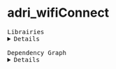 # adri_wifiConnect
 
<pre>
Librairies
<details>
ADRIIOT_dht22                   = https://github.com/AdriLighting/ADRIOT_dht22
Adafruit Unified Sensor         = https://github.com/adafruit/Adafruit_Sensor
ArduinoJson                     = https://github.com/bblanchon/ArduinoJson
DHT sensor library              = https://github.com/adafruit/DHT-sensor-library
</details>
Dependency Graph
<details>
|-- [Adafruit Unified Sensor] 1.1.4
|-- [ADRIIOT_dht22] 1.0.0
|   |-- [ArduinoJson] 6.17.1
|   |-- [DHT sensor library] 1.4.1
|   |   |-- [Adafruit Unified Sensor] 1.1.4</details>
</pre>
